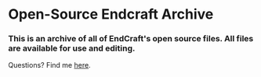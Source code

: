 # Open-Source Endcraft Archive
### This is an archive of all of EndCraft's open source files. All files are available for use and editing.
Questions? Find me [here](https://rudrecciah.dev/).
